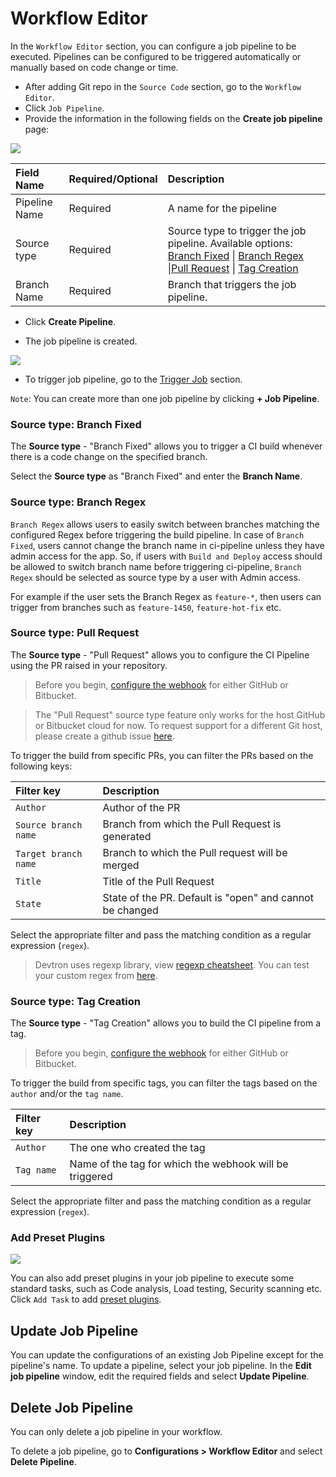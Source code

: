 # Workflow Editor

In the `Workflow Editor` section, you can configure a job pipeline to be executed. Pipelines can be configured to be triggered automatically or manually based on code change or time.

* After adding Git repo in the `Source Code` section, go to the `Workflow Editor`. 
* Click `Job Pipeline`.
* Provide the information in the following fields on the **Create job pipeline** page:

![](https://devtron-public-asset.s3.us-east-2.amazonaws.com/images/create-job/create-job-pipeline-basic.jpg)

| Field Name | Required/Optional | Description |
| :--- | :--- | :--- |
| Pipeline Name | Required | A name for the pipeline |
| Source type | Required | Source type to trigger the job pipeline. Available options: [Branch Fixed](#source-type-branch-fixed) \| [Branch Regex](#source-type-branch-regex) \|[Pull Request](#source-type-pull-request) \| [Tag Creation](#source-type-tag-creation) |
| Branch Name | Required | Branch that triggers the job pipeline. |

* Click **Create Pipeline**.

* The job pipeline is created.

![](https://devtron-public-asset.s3.us-east-2.amazonaws.com/images/create-job/job-pipeline-created.jpg)

* To trigger job pipeline, go to the [Trigger Job](triggering-job.md) section. 

`Note`: You can create more than one job pipeline by clicking **+ Job Pipeline**.


### Source type: Branch Fixed

The **Source type** - "Branch Fixed" allows you to trigger a CI build whenever there is a code change on the specified branch.

Select the **Source type** as "Branch Fixed" and enter the **Branch Name**.

### Source type: Branch Regex

`Branch Regex` allows users to easily switch between branches matching the configured Regex before triggering the build pipeline.
In case of `Branch Fixed`, users cannot change the branch name in ci-pipeline unless they have admin access for the app. So, if users with 
`Build and Deploy` access should be allowed to switch branch name before triggering ci-pipeline, `Branch Regex` should be selected as source type by a user with Admin access.

For example if the user sets the Branch Regex as `feature-*`, then users can trigger from branches such as `feature-1450`, `feature-hot-fix` etc.

### Source type: Pull Request

The **Source type** - "Pull Request" allows you to configure the CI Pipeline using the PR raised in your repository.

> Before you begin, [configure the webhook](../creating-application/workflow/ci-pipeline.md#configuring-webhook) for either GitHub or Bitbucket.

> The "Pull Request" source type feature only works for the host GitHub or Bitbucket cloud for now. To request support for a different Git host, please create a github issue [here](https://github.com/devtron-labs/devtron/issues).


To trigger the build from specific PRs, you can filter the PRs based on the following keys:

| Filter key | Description |
| :--- | :--- |
| `Author` | Author of the PR |
| `Source branch name` | Branch from which the Pull Request is generated |
| `Target branch name` | Branch to which the Pull request will be merged |
| `Title` | Title of the Pull Request |
| `State` | State of the PR. Default is "open" and cannot be changed |

Select the appropriate filter and pass the matching condition as a regular expression (`regex`).

> Devtron uses regexp library, view [regexp cheatsheet](https://yourbasic.org/golang/regexp-cheat-sheet/). You can test your custom regex from [here](https://regex101.com/r/lHHuaE/1).

### Source type: Tag Creation

The **Source type** - "Tag Creation" allows you to build the CI pipeline from a tag.

> Before you begin, [configure the webhook](../creating-application/workflow/ci-pipeline.md#configuring-webhook) for either GitHub or Bitbucket.

To trigger the build from specific tags, you can filter the tags based on the `author` and/or the `tag name`.

| Filter key | Description |
| :--- | :--- |
| `Author` | The one who created the tag |
| `Tag name` | Name of the tag for which the webhook will be triggered |

Select the appropriate filter and pass the matching condition as a regular expression (`regex`).


### Add Preset Plugins

![](https://devtron-public-asset.s3.us-east-2.amazonaws.com/images/create-job/create-job-pipeline-add-tasks.jpg)

You can also add preset plugins in your job pipeline to execute some standard tasks, such as Code analysis, Load testing, Security scanning etc. Click `Add Task` to add [preset plugins](https://docs.devtron.ai/v/v0.6/usage/applications/creating-application/ci-pipeline/ci-build-pre-post-plugins#configuring-pre-post-build-tasks).


## Update Job Pipeline

You can update the configurations of an existing Job Pipeline except for the pipeline's name.
To update a pipeline, select your job pipeline.
In the **Edit job pipeline** window, edit the required fields and select **Update Pipeline**.

## Delete Job Pipeline

You can only delete a job pipeline in your workflow.

To delete a job pipeline, go to **Configurations > Workflow Editor** and select **Delete Pipeline**.
